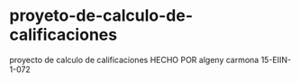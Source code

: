 # proyeto-de-calculo-de-calificaciones
proyecto de calculo de calificaciones  HECHO POR   algeny carmona    15-EIIN-1-072
